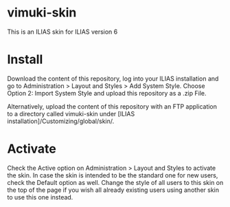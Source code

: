 # vimuki-skin #
This is an ILIAS skin for ILIAS version 6

# Install #
Download the content of this repository, log into your ILIAS installation and go to Administration > Layout and Styles > Add System Style. Choose Option 2: Import System Style and upload this repository as a .zip File.

Alternatively, upload the content of this repository with an FTP application to a directory called vimuki-skin under [ILIAS installation]/Customizing/global/skin/.

# Activate #
Check the Active option on Administration > Layout and Styles to activate the skin. In case the skin is intended to be the standard one for new users, check the Default option as well. Change the style of all users to this skin on the top of the page if you wish all already existing users using another skin to use this one instead.
